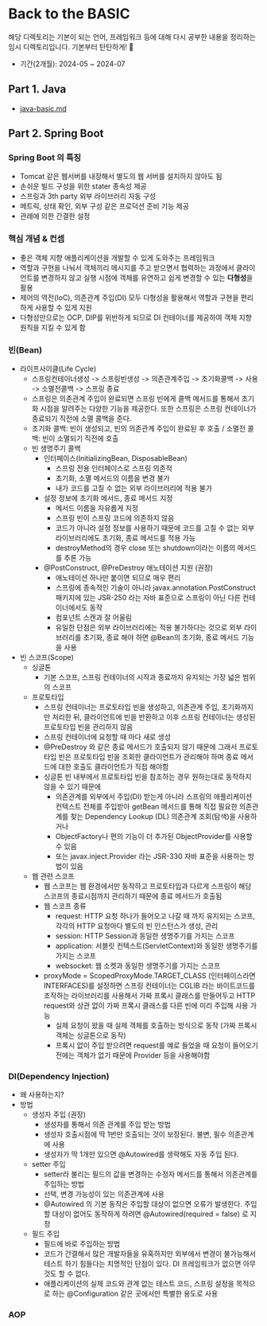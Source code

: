 # Back to the BASIC
해당 디렉토리는 기본이 되는 언어, 프레임워크 등에 대해 다시 공부한 내용을 정리하는 임시 디렉토리입니다. 기본부터 탄탄하게! 🧱

- 기간(2개월): 2024-05 ~ 2024-07

## Part 1. Java
- [java-basic.md](https://github.com/hanbee1005/Today-I-Learn/blob/main/BackToTheBasic/java-basic.md)

## Part 2. Spring Boot
### Spring Boot 의 특징
- Tomcat 같은 웹서버를 내장해서 별도의 웹 서버를 설치하지 않아도 됨
- 손쉬운 빌드 구성을 위한 stater 종속성 제공
- 스프링과 3th party 외부 라이브러리 자동 구성
- 메트릭, 상태 확인, 외부 구성 같은 프로덕션 준비 기능 제공
- 관례에 의한 간결한 설정

### 핵심 개념 & 컨셉
- 좋은 객체 지향 애플리케이션을 개발할 수 있게 도와주는 프레임워크
- 역할과 구현을 나눠서 객체끼리 메시지를 주고 받으면서 협력하는 과정에서 클라이언트를 변경하지 않고 실행 시점에 객체를 유연하고 쉽게 변경할 수 있는 **다형성**을 활용
- 제어의 역전(IoC), 의존관계 주입(DI) 모두 다형성을 활용해서 역할과 구현을 편리하게 사용할 수 있게 지원
- 다형성만으로는 OCP, DIP를 위반하게 되므로 DI 컨테이너를 제공하여 객체 지향 원칙을 지킬 수 있게 함

### 빈(Bean)
- 라이프사이클(Life Cycle)
  + 스프링컨테이너생성 -> 스프링빈생성 -> 의존관계주입 -> 초기화콜백 -> 사용 -> 소멸전콜백 -> 스프링 종료
  + 스프링은 의존관계 주입이 완료되면 스프링 빈에게 콜백 메서드를 통해서 초기화 시점을 알려주는 다양한 기능을 제공한다. 또한 스프링은 스프링 컨테이너가 종료되기 직전에 소멸 콜백을 준다.
  + 초기화 콜백: 빈이 생성되고, 빈의 의존관계 주입이 완료된 후 호출 / 소멸전 콜백: 빈이 소멸되기 직전에 호출
  + 빈 생명주기 콜백
    - 인터페이스(InitializingBean, DisposableBean)
      + 스프링 전용 인터페이스로 스프링 의존적
      + 초기화, 소멸 메서드의 이름을 변경 불가
      + 내가 코드를 고칠 수 없는 외부 라이브러리에 적용 불가
    - 설정 정보에 초기화 메서드, 종료 메서드 지정
      + 메서드 이름을 자유롭게 지정
      + 스프링 빈이 스프링 코드에 의존하지 않음
      + 코드가 아니라 설정 정보를 사용하기 때문에 코드를 고칠 수 없는 외부 라이브러리에도 초기화, 종료 메서드를 적용 가능
      + destroyMethod의 경우 close 또는 shutdown이라는 이름의 메서드를 추론 가능
    - @PostConstruct, @PreDestroy 애노테이션 지원 (권장)
      + 애노테이션 하나만 붙이면 되므로 매우 편리
      + 스프링에 종속적인 기술이 아니라 javax.annotation.PostConstruct 패키지에 있는 JSR-250 라는 자바 표준으로 스프링이 아닌 다른 컨테이너에서도 동작
      + 컴포넌트 스캔과 잘 어울림
      + 유일한 단점은 외부 라이브러리에는 적용 불가하다는 것으로 외부 라이브러리를 초기화, 종료 해야 하면 @Bean의 초기화, 종료 메서드 기능을 사용
- 빈 스코프(Scope)
  + 싱글톤
    - 기본 스코프, 스프링 컨테이너의 시작과 종료까지 유지되는 가장 넓은 범위의 스코프
  + 프로토타입
    - 스프링 컨테이너는 프로토타입 빈을 생성하고, 의존관계 주입, 초기화까지만 처리한 뒤, 클라이언트에 빈을 반환하고 이후 스프링 컨테이너는 생성된 프로토타입 빈을 관리하지 않음
    - 스프링 컨테이너에 요청할 때 마다 새로 생성
    - @PreDestroy 와 같은 종료 메서드가 호출되지 않기 때문에 그래서 프로토타입 빈은 프로토타입 빈을 조회한 클라이언트가 관리해야 하며 종료 메서드에 대한 호출도 클라이언트가 직접 해야함
    - 싱글톤 빈 내부에서 프로토타입 빈을 참조하는 경우 원하는대로 동작하지 않을 수 있기 때문에
      + 의존관계를 외부에서 주입(DI) 받는게 아니라 스프링의 애플리케이션 컨텍스트 전체를 주입받아 getBean 메서드를 통해 직접 필요한 의존관계를 찾는 Dependency Lookup (DL) 의존관계 조회(탐색)을 사용하거나
      + ObjectFactory나 편의 기능이 더 추가된 ObjectProvider를 사용할 수 있음
      + 또는 javax.inject.Provider 라는 JSR-330 자바 표준을 사용하는 방법이 있음
  + 웹 관련 스코프
    - 웹 스코프는 웹 환경에서만 동작하고 프로토타입과 다르게 스프링이 해당 스코프의 종료시점까지 관리하기 때문에 종료 메서드가 호출됨
    - 웹 스코프 종류
      + request: HTTP 요청 하나가 들어오고 나갈 때 까지 유지되는 스코프, 각각의 HTTP 요청마다 별도의 빈 인스턴스가 생성, 관리
      + session: HTTP Session과 동일한 생명주기를 가지는 스코프
      + application: 서블릿 컨텍스트(ServletContext)와 동일한 생명주기를 가지는 스코프
      + websocket: 웹 소켓과 동일한 생명주기를 가지는 스코프
    - proxyMode = ScopedProxyMode.TARGET_CLASS (인터페이스라면 INTERFACES)를 설정하면 스프링 컨테이너는 CGLIB 라는 바이트코드를 조작하는 라이브러리를 사용해서 가짜 프록시 클래스를 만들어두고 HTTP request와 상관 없이 가짜 프록시 클래스를 다른 빈에 미리 주입해 사용 가능
      + 실제 요청이 왔을 때 실제 객체를 호출하는 방식으로 동작 (가짜 프록시 객체는 싱글톤으로 동작)
      + 프록시 없이 주입 받으려면 request를 예로 들었을 때 요청이 들어오기 전에는 객체가 없기 때문에 Provider 등을 사용해야함

### DI(Dependency Injection)
- 왜 사용하는지?
- 방법
  + 생성자 주입 (권장)
    - 생성자를 통해서 의존 관계를 주입 받는 방법
    - 생성자 호출시점에 딱 1번만 호출되는 것이 보장된다. 불변, 필수 의존관계에 사용
    - 생성자가 딱 1개만 있으면 @Autowired를 생략해도 자동 주입 된다.
  + setter 주입
    - setter라 불리는 필드의 값을 변경하는 수정자 메서드를 통해서 의존관계를 주입하는 방법
    - 선택, 변경 가능성이 있는 의존관계에 사용
    - @Autowired 의 기본 동작은 주입할 대상이 없으면 오류가 발생한다. 주입할 대상이 없어도 동작하게 하려면 @Autowired(required = false) 로 지정
  + 필드 주입
    - 필드에 바로 주입하는 방법
    - 코드가 간결해서 많은 개발자들을 유혹하지만 외부에서 변경이 불가능해서 테스트 하기 힘들다는 치명적인 단점이 있다. DI 프레임워크가 없으면 아무것도 할 수 없다.
    - 애플리케이션의 실제 코드와 관계 없는 테스트 코드, 스프링 설정을 목적으로 하는 @Configuration 같은 곳에서만 특별한 용도로 사용

### AOP


